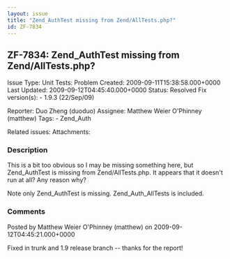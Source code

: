 ```yaml
---
layout: issue
title: "Zend_AuthTest missing from Zend/AllTests.php?"
id: ZF-7834
---
```


ZF-7834: Zend\_AuthTest missing from Zend/AllTests.php?
-------------------------------------------------------

 Issue Type: Unit Tests: Problem Created: 2009-09-11T15:38:58.000+0000 Last Updated: 2009-09-12T04:45:40.000+0000 Status: Resolved Fix version(s): - 1.9.3 (22/Sep/09)
 
 Reporter:  Duo Zheng (duoduo)  Assignee:  Matthew Weier O'Phinney (matthew)  Tags: - Zend\_Auth
 
 Related issues: 
 Attachments: 
### Description

This is a bit too obvious so I may be missing something here, but Zend\_AuthTest is missing from Zend/AllTests.php. It appears that it doesn't run at all? Any reason why?

Note only Zend\_AuthTest is missing. Zend\_Auth\_AllTests is included.

 

 

### Comments

Posted by Matthew Weier O'Phinney (matthew) on 2009-09-12T04:45:21.000+0000

Fixed in trunk and 1.9 release branch -- thanks for the report!

 

 